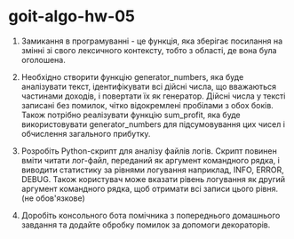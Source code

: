 # goit-algo-hw-05

1. Замикання в програмуванні - це функція, яка зберігає посилання на змінні зі свого лексичного 
   контексту, тобто з області, де вона була оголошена.

2. Необхідно створити функцію generator_numbers, яка буде аналізувати текст, ідентифікувати всі дійсні числа, 
   що вважаються частинами доходів, і повертати їх як генератор. Дійсні числа у тексті записані без помилок, чітко 
   відокремлені пробілами з обох боків. Також потрібно реалізувати функцію sum_profit, яка буде використовувати 
   generator_numbers для підсумовування цих чисел і обчислення загального прибутку.

3. Розробіть Python-скрипт для аналізу файлів логів. Скрипт повинен вміти читати лог-файл, переданий як аргумент 
   командного рядка, і виводити статистику за рівнями логування наприклад, INFO, ERROR, DEBUG. Також користувач 
   може вказати рівень логування як другий аргумент командного рядка, щоб отримати всі записи цього рівня.
   (не обов'язкове)

4. Доробіть консольного бота помічника з попереднього домашнього завдання та додайте 
   обробку помилок за допомоги декораторів.